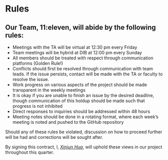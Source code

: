 # Rules

## Our Team, 11:eleven, will abide by the following rules:

- Meetings with the TA will be virtual at 12:30 pm every Friday
- Team meetings will be hybrid at DIB at 12:00 pm every Sunday
- All members should be treated with respect through communication platforms (Golden Rule!)
- Conflicts should first be resolved through communication with team leads. If the issue persists, contact will be made with the TA or faculty to resolve the issue.
- Work progress on various aspects of the project should be made transparent in the weekly meetings
- It is okay if you are unable to finish an issue by the desired deadline, though communication of this holdup should be made such that progress is not inhibited
- Direct responses to inquiries should be addressed within 48 hours
- Meeting notes should be done in a rotating format, where each week’s meeting is noted and pushed to the GitHub repository

Should any of these rules be violated, discussion on how to proceed further will be had and corrections will be sought after.

By signing this contract, I, *<u>Xinjun Hua</u>*, will uphold these views in our project throughout this quarter.
